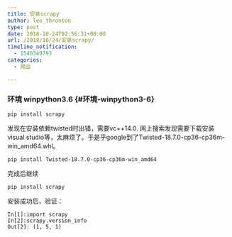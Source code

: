 ```yaml
---
title: 安装scrapy
author: leo_thronton
type: post
date: 2018-10-24T02:56:31+00:00
url: /2018/10/24/安装scrapy/
timeline_notification:
  - 1540349793
categories:
  - 爬虫

---
```

### 环境 winpython3.6 {#环境-winpython3-6}

    pip install scrapy
    

发现在安装依赖twisted时出错，需要vc++14.0. 网上搜索发现需要下载安装visual studio等，太麻烦了。于是乎google到了Twisted-18.7.0-cp36-cp36m-win_amd64.whl。

    pip install Twisted-18.7.0-cp36-cp36m-win_amd64
    

完成后继续

    pip install scrapy
    

安装成功后，验证：

    In[1]:import scrapy
    In[2]:scrapy.version_info
    Out[2]: (1, 5, 1)
    

&nbsp;